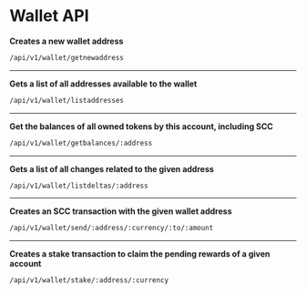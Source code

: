 # Wallet API

**Creates a new wallet address**

```bash
/api/v1/wallet/getnewaddress
```

---

**Gets a list of all addresses available to the wallet**

```bash
/api/v1/wallet/listaddresses
```

---

**Get the balances of all owned tokens by this account, including SCC**

```bash
/api/v1/wallet/getbalances/:address
```

---

**Gets a list of all changes related to the given address**

```bash
/api/v1/wallet/listdeltas/:address
```

---

**Creates an SCC transaction with the given wallet address**

```bash
/api/v1/wallet/send/:address/:currency/:to/:amount
```

---

**Creates a stake transaction to claim the pending rewards of a given account**

```bash
/api/v1/wallet/stake/:address/:currency
```